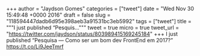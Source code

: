 
+++
author = "Jaydson Gomes"
categories = ["tweet"]
date = "Wed Nov 30 15:49:48 +0000 2016"
draft = false
slug = "118594447dadb6d95e398aeb3a91531bc3eb5992"
tags = ["tweet"]
title = """I just published “Pesquis..."""
tweet = true
micro = true
tweet_url = "https://twitter.com/jaydson/status/803989415169245184"
+++
I just published “Pesquisa — Como ser um bom dev FrontEnd em 2017?” https://t.co/Li9JeeTmrf
